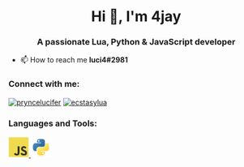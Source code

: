 <h1 align="center">Hi 👋, I'm 4jay</h1>
<h3 align="center">A passionate Lua, Python & JavaScript developer</h3>

- 📫 How to reach me **luci4#2981**

<h3 align="left">Connect with me:</h3>
<p align="left">
<a href="https://instagram.com/pryncelucifer" target="blank"><img align="center" src="https://raw.githubusercontent.com/rahuldkjain/github-profile-readme-generator/master/src/images/icons/Social/instagram.svg" alt="pryncelucifer" height="30" width="40" /></a>
<a href="https://discord.gg/ecstasylua" target="blank"><img align="center" src="https://raw.githubusercontent.com/rahuldkjain/github-profile-readme-generator/master/src/images/icons/Social/discord.svg" alt="ecstasylua" height="30" width="40" /></a>
</p>

<h3 align="left">Languages and Tools:</h3>
<p align="left"> <a href="https://developer.mozilla.org/en-US/docs/Web/JavaScript" target="_blank" rel="noreferrer"> <img src="https://raw.githubusercontent.com/devicons/devicon/master/icons/javascript/javascript-original.svg" alt="javascript" width="40" height="40"/> </a> <a href="https://www.python.org" target="_blank" rel="noreferrer"> <img src="https://raw.githubusercontent.com/devicons/devicon/master/icons/python/python-original.svg" alt="python" width="40" height="40"/> </a> </p>
